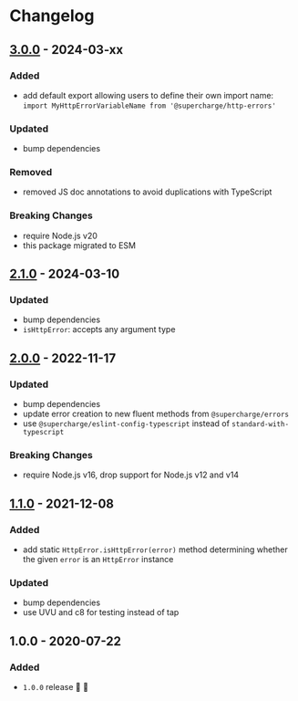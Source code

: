 # Changelog


## [3.0.0](https://github.com/supercharge/http-errors/compare/v2.1.0...v3.0.0) - 2024-03-xx

### Added
- add default export allowing users to define their own import name: `import MyHttpErrorVariableName from '@supercharge/http-errors'`

### Updated
- bump dependencies

### Removed
- removed JS doc annotations to avoid duplications with TypeScript

### Breaking Changes
- require Node.js v20
- this package migrated to ESM


## [2.1.0](https://github.com/supercharge/http-errors/compare/v2.0.0...v2.1.0) - 2024-03-10

### Updated
- bump dependencies
- `isHttpError`: accepts any argument type


## [2.0.0](https://github.com/supercharge/http-errors/compare/v1.1.0...v2.0.0) - 2022-11-17

### Updated
- bump dependencies
- update error creation to new fluent methods from `@supercharge/errors`
- use `@supercharge/eslint-config-typescript` instead of `standard-with-typescript`

### Breaking Changes
- require Node.js v16, drop support for Node.js v12 and v14


## [1.1.0](https://github.com/supercharge/http-errors/compare/v1.0.0...v1.1.0) - 2021-12-08

### Added
- add static `HttpError.isHttpError(error)` method determining whether the given `error` is an `HttpError` instance

### Updated
- bump dependencies
- use UVU and c8 for testing instead of tap


## 1.0.0 - 2020-07-22

### Added
- `1.0.0` release 🚀 🎉
